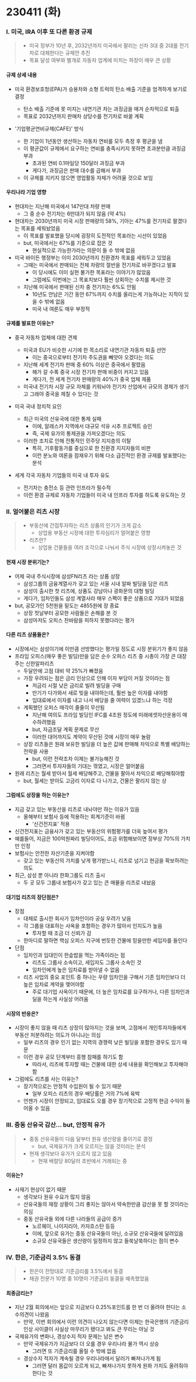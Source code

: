# 230411 (화)



### Ⅰ. 미국, IRA 이후 또 다른 환경 규제

> - 미국 정부가 10년 후, 2032년까지 미국에서 팔리는 신차 3대 중 2대를 전기차로 대체한다는 규제안 추진
> - 목표 달성 여부와 별개로 자동차 업계에 미치는 파장이 매우 큰 상황



#### 규제 상세 내용

- 미국 환경보호청(EPA)가 승용차와 소형 트럭의 탄소 배출 기준을 엄격하게 보기로 결정
  - 탄소 배출 기준에 못 미치는 내연기관 차는 과징금을 매겨 순차적으로 퇴출
  - 목표로 2032년까지 판매차 상당수를 전기차로 바꿀 계획

- '기업평균연비규제(CAFE)' 방식
  - 한 기업이 1년동안 생산하는 자동차 연비를 모두 측정 후 평균을 냄
  - 이 평균값이 규제에서 요구하는 연비를 충족시키지 못하면 초과분만큼 과징금 부과
    - 초과된 연비 0.1마일당 150달러 과징금 부과
    - 게다가, 과징금은 판매 대수를 곱해서 부과
  - 이 규제를 지키지 않으면 영업활동 자체가 어려울 것으로 보임



#### 우리나라 기업 영향

- 현대차는 지난해 미국에서 147만대 차량 판매
  - 그 중 순수 전기차는 6만대가 되지 않음 (약 4%)
- 현대차는 2030년까지 미국 시장 판매량의 58%, 기아는 47%를 전기차로 팔겠다는 목표를 세워놨었음
  - 이 목표를 발표했을 당시에 굉장히 도전적인 목표라는 시선이 있었음
  - but, 미국에서는 67%를 기준으로 잡은 것
    - 현실적으로 가능한가라는 의문이 들 수 밖에 없음
- 미국 바이든 행정부는 이미 2030년까지 친환경차 목표를 세워두고 있었음
  - 그때는 미국에서 판매되는 전체 차량의 절반을 전기차로 바꾸겠다고 발표
    - 이 당시에도 이미 실현 불가한 목표라는 이야기가 많았음
    - 그럼에도 이번에는 그 목표치보다 훨씬 상회하는 수치를 제시한 것
  - 지난해 미국에서 판매된 신차 중 전기차는 6%도 안됨
    - 10년도 안남은 기간 동안 67%까지 수치를 올리는게 가능하냐는 지적이 있을 수 밖에 없음
    - 미국 내 여론도 매우 부정적



#### 규제를 발표한 이유는?

- 중국 자동차 업체에 대한 견제

  - 미국과 EU가 비슷한 시기에 한 목소리로 내연기관 자동차 퇴출 선언
    - 이는 중국으로부터 전기차 주도권을 빼앗아 오겠다는 의도
  - 지난해 세계 전기차 판매 중 60% 이상은 중국에서 팔렸음
    - 해가 갈 수록 중국 시장 전기차 판매 비중이 커지고 있음
    - 게다가, 전 세계 전기차 판매량의 40%가 중국 업체 제품
  - 미국내 전기차 시장 규모 자체를 키워놔야 전기차 산업에서 규모의 경제가 생기고 그래야 중국을 제칠 수 있다는 것

- 미국 국내 정치적 요인

  - 최근 미국의 산유국에 대한 통제 실패
    - 이에, 알래스카 지역에서 대규모 석유 시추 프로젝트 승인
    - 즉, 국제 유가의 통제권을 가져오겠다는 의도
  - 이러한 조치로 인해 전통적인 민주당 지지층의 이탈
    - 특히, 기후활동가를 중심으로 한 친환경 지지자들의 비판
    - 이런 분노와 여론을 잠재우기 위해 다소 급진적인 환경 규제를 발표했다는 분석

- 세계 각국 자동차 기업들의 미국 내 투자 유도

  - 전기차는 충전소 등 관련 인프라가 필수적
  - 이런 환경 규제로 자동차 기업들이 미국 내 인프라 투자를 하도록 유도하는 것

  



### Ⅱ. 얼어붙은 리츠 시장

> - 부동산에 간접투자하는 리츠 상품의 인기가 크게 감소
>   - 상업용 부동산 시장에 대한 투자심리가 얼어붙은 영향
> - 리츠란?
>   - 상업용 건물들을 여러 조각으로 나눠서 주식 시장에 상장시켜놓은 것



#### 현재 시장 분위기는?

- 어제 국내 주식시장에 삼성FN리츠 라는 상품 상장
  - 삼성그룹의 금융계열사가 갖고 있는 서울 시내 알짜 빌딩을 담은 리츠
  - 삼성이 출시한 첫 리츠에, 상품도 강남이나 광화문의 대형 빌딩
  - 게다가, 임차인들도 삼성 계열사라 매우 스펙이 좋은 상품으로 기대가 되었음
- but, 공모가인 5천원을 밑도는 4855원에 장 종료
  - 상장 첫날부터 공모한 사람들은 손해를 본 것
  - 삼성마저도 오피스 찬바람을 피하지 못했다라는 평가



#### 다른 리츠 상품들은?

- 시장에서는 삼성이기에 이만큼 선방했다는 평가일 정도로 시장 분위기가 좋지 않음
- 프라임 오피스(매우 좋은 빌딩)만을 담은 순수 오피스 리츠 중 시총이 가장 큰 대장주는 신한알파리츠
  - 두달만에 고점 대비 약 25%가 빠졌음
  - 가장 우려되는 점은 금리 인상으로 인해 이자 부담이 커질 것이라는 점
    - 저금리 시절 낮은 금리로 빌려 빌딩을 구매
    - 만기가 다가와서 새로 빚을 내야하는데, 훨씬 높은 이자를 내야함
    - 임대료에서 이자를 내고 나서 배당을 줄 여력이 있겠느냐 하는 걱정
  - 계획했던 오피스 매각이 줄줄이 무산됨
    - 지난해 여의도 프라임 빌딩인 IFC를 4조원 정도에 미래에셋자산운용이 매수하려했음
    - but, 자금조달 계획 문제로 무산
    - 이러한 대어까지도 계약이 무산된 것에 시장이 매우 놀람
  - 상장 리츠들은 원래 보유한 빌딩을 더 높은 값에 판매해 차익으로 특별 배당하는 전략을 사용
    - but, 이런 전략조차 이제는 불가능해진 것
    - 그러면서 투자자들의 기대는 꺾였고, 시장은 얼어붙음
- 원래 리츠는 월세 받아서 월세 배당해주고, 건물을 팔아서 차익으로 배당해줘야함
  - but, 월세는 받아도 고금리 이자로 다 나가고, 건물은 팔리지 않는 상



#### 그럼에도 상장을 하는 이유는?

- 지금 갖고 있는 부동산을 리츠로 내놔야만 하는 이유가 있음
  - 올해부터 보험사 등에 적용하는 회계기준이 바뀜
    - '신건전지표' 적용
-  신건전지표는 금융사가 갖고 있는 부동산의 위험평가를 더욱 높여서 평가
  - 예를들어, 지금은 100억원짜리 빌딩이어도, 조금 위험해보이면 장부상 70%의 가치만 인정
  - 보험사는 안전한 자산기준을 지켜야함
    - 갖고 있는 부동산의 가치를 낮게 평가받느니, 리츠로 넘기고 현금을 확보하려는 의도
- 최근, 삼성 뿐 아니라 한화그룹도 리츠 출시
  - 두 곳 모두 그룹내 보험사가 갖고 있는 큰 매물을 리츠로 내놨음



#### 대기업 리츠의 장단점은?

- 장점
  - 대체로 출시한 회사가 임차인이라 공실 우려가 낮음
  - 각 그룹을 대표하는 사옥을 포함하는 경우가 많아서 인지도가 높음
    - 투자할 때 조금 더 신뢰가 감
  - 한마디로 말하면 핵심 오피스 지구에 번듯한 건물에 믿을만한 세입자를 들인다
- 단점
  - 임차인과 임대인이 한솥밥을 먹는 가족이라는 점
    - 리츠도 그룹사 소속이고, 세입자도 그룹사 소속인 것
    - 임차인에게 높은 임차료를 받아낼 수 없음
  - 리츠 사업의 중요 포인트 중 하나는 우량 임차인을 구해서 기존 임차인보다 더 높은 임차료 계약을 맺어야함
    - 주로 대기업 사옥이기 때문에, 더 높은 임차료를 요구하거나, 다른 임차인과 딜을 하는게 사실상 어려움



#### 시장의 반응은?

- 시장이 좋지 않을 때 리츠 상장이 많아지는 것을 보며, 고점에서 개인투자자들에게 부동산 처분하려는 의도가 아니냐는 의심
  - 일부 리츠의 경우 인기 없는 지역의 경쟁력 낮은 빌딩을 포함한 경우도 있기 때문
  - 이런 경우 공모 단계부터 흥행 참패를 하기도 함
    - 따라서, 리츠에 투자할 때는 건물에 대한 상세 내용을 확인해보고 투자해야함
- 그럼에도 리츠를 사는 이유는?
  - 장기적으로는 안정적 수입원이 될 수 있기 때문
    - 일부 오피스 리츠의 경우 배당률은 거의 7%에 육박
  - 언젠가 시장이 안정되고, 임대료도 오를 경우 장기적으로 고정적 현금 수익이 들어올 수 있음





### Ⅲ. 중동 산유국 감산... but, 안정적 유가

> - 중동 산유국들이 다음 달부터 원유 생산량을 줄이기로 결정
>   - but, 국제유가가 크게 오르지는 않을 것이라는 분석
> - 현재 생각보다 유가가 오르지 않고 있음
>   - 현재 배럴당 80달러 초반에서 거래되는 중



#### 이유는?

- 사재기 현상이 없기 때문
  - 생각보다 원유 수요가 많지 않음
  - 산유국들의 재정 상황이 그리 좋지는 않아서 약속한만큼 감산을 못 할 것이라는 의심
  - 중동 산유국들 외에 다른 나라들의 공급이 증가
    - 노르웨이, 나이지리아, 카자흐스탄 등등
    - 이에, 앞으로 유가는 중동 산유국들이 아닌, 소규모 산유국들에 달려있음
    - 소규모 산유국들은 생산량이 일정하지 않고 들쑥날쑥하다는 점이 변수





### Ⅳ. 한은, 기준금리 3.5% 동결

> - 한은이 전망대로 기준금리를 3.5%에서 동결
> - 채권 전문가 10명 중 10명이 기준금리 동결을 예측했었음



#### 최종금리는?

- 지난 2월 회의에서는 앞으로 지금보다 0.25%포인트를 한 번 더 올려야 한다는 소수의견이 나왔음
  - 만약, 이번 회의에서 이런 의견이 나오지 않는다면 이제는 한국은행의 기준금리 인상 사이클이 사실상 마무리가 됐다고 봐도 큰 무리는 아닐 것 
- 국제유가의 변화나, 경상수지 적자 문제는 남은 변수
  - 만약 국제유가가 지금보다 더 오를 경우 우리나라 물가 역시 상승
    - 그러면 또 기준금리를 올릴 수 밖에 없음
  - 경상수지 적자가 계속될 경우 우리나라에서 달러가 빠져나가게 됨
    - 그러면 달러 몸값이 오르게 되고, 빠져나가지 못하게 원화 가치도 올려줘야한다는 것
